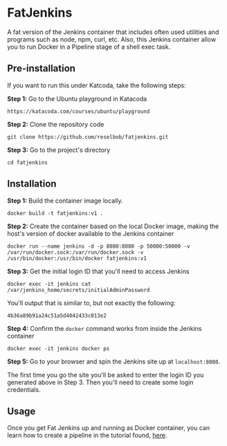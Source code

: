 # FatJenkins

A fat version of the Jenkins container that includes often used utilities and programs such as node, npm, curl, etc.
Also, this Jenkins container allow you to run Docker in a Pipeline stage of a shell exec task.

## Pre-installation

If you want to run this under Katcoda, take the following steps:

**Step 1:** Go to the Ubuntu playground in Katacoda

`https://katacoda.com/courses/ubuntu/playground`

**Step 2:** Clone the repository code

`git clone https://github.com/reselbob/fatjenkins.git`

**Step 3:** Go to the project's directory

`cd fatjenkins`


## Installation

**Step 1:** Build the container image locally.

`docker build -t fatjenkins:v1 .`

**Step 2:** Create the container based on the local Docker image, making the host's version of docker available to the Jenkins container

`docker run --name jenkins -d -p 8080:8080 -p 50000:50000 -v /var/run/docker.sock:/var/run/docker.sock -v /usr/bin/docker:/usr/bin/docker fatjenkins:v1`

**Step 3:** Get the initial login ID that you'll need to access Jenkins

`docker exec -it jenkins cat /var/jenkins_home/secrets/initialAdminPassword`

You'll output that is similar to, but not exactly the following:

`4b36a89b91a24c51a5d4042433c013e2`

**Step 4:** Confirm the `docker` command works from inside the Jenkins container

`docker exec -it jenkins docker ps`

**Step 5:** Go to your browser and spin the Jenkins site up at `localhost:8080`.

The first time you go the site you'll be asked to enter the login ID you generated above in Step 3.
Then you'll need to create some login credentials.

## Usage

Once you get Fat Jenkins up and running as Docker container, you can learn how to create a
pipeline in the tutorial found, [here](create-pipeline.md).